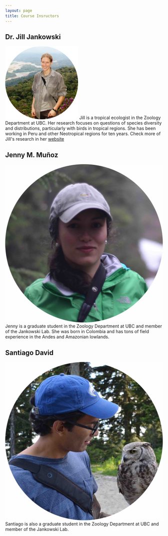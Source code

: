 ```yaml
---
layout: page
title: Course Insructors
---
```


## Dr. Jill Jankowski
![brom](img/Jill.jpg) Jill  is a tropical ecologist in the Zoology Department at UBC. Her research focuses on questions of species diversity and distributions, particularly with birds in tropical regions. She has been working in Peru and other Neotropical regions for ten years. Check more of Jill's research in her [website](http://www.zoology.ubc.ca/~jankowsk/)


## Jenny M. Muñoz
![brom](img/Jen.jpg) Jenny is a graduate student in the Zoology Department at UBC and member of the Jankowski Lab. She was born in Colombia and has tons of field experience in the Andes and Amazonian lowlands.

## Santiago David
![brom](img/Santi.jpg) Santiago is also a graduate student in the Zoology Department at UBC and member of the Jankowski Lab. 
